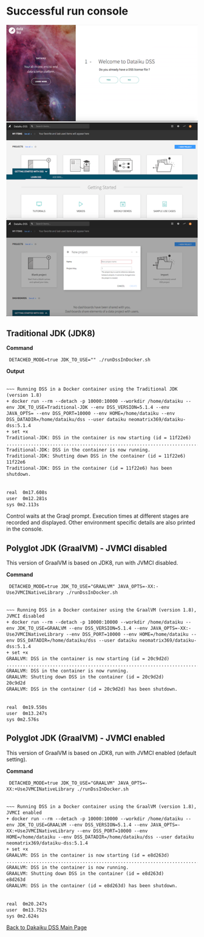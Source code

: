 # Successful run console

![Page 1](dataiku-dss-page-01.png)
![Page 2](dataiku-dss-page-02.png)
![Page 3](dataiku-dss-page-03.png)

## Traditional JDK (JDK8)

**Command**
```
 DETACHED_MODE=true JDK_TO_USE="" ./runDssInDocker.sh
```

**Output**

```

~~~ Running DSS in a Docker container using the Traditional JDK (version 1.8)
+ docker run --rm --detach -p 10000:10000 --workdir /home/dataiku --env JDK_TO_USE=Traditional-JDK --env DSS_VERSION=5.1.4 --env JAVA_OPTS= --env DSS_PORT=10000 --env HOME=/home/dataiku --env DSS_DATADIR=/home/dataiku/dss --user dataiku neomatrix369/dataiku-dss:5.1.4
+ set +x
Traditional-JDK: DSS in the container is now starting (id = 11f22e6)
..............................................................................
Traditional-JDK: DSS in the container is now running.
Traditional-JDK: Shutting down DSS in the container (id = 11f22e6)
11f22e6
Traditional-JDK: DSS in the container (id = 11f22e6) has been shutdown.


real  0m17.608s
user  0m12.281s
sys 0m2.113s

```

Control waits at the Graql prompt. Execution times at different stages are recorded and displayed. Other environment specific details are also printed in the console.

## Polyglot JDK (GraalVM) - JVMCI disabled

This version of GraalVM is based on JDK8, run with JVMCI disabled.

**Command**

```
 DETACHED_MODE=true JDK_TO_USE="GRAALVM" JAVA_OPTS=-XX:-UseJVMCINativeLibrary ./runDssInDocker.sh
```

```

~~~ Running DSS in a Docker container using the GraalVM (version 1.8), JVMCI disabled
+ docker run --rm --detach -p 10000:10000 --workdir /home/dataiku --env JDK_TO_USE=GRAALVM --env DSS_VERSION=5.1.4 --env JAVA_OPTS=-XX:-UseJVMCINativeLibrary --env DSS_PORT=10000 --env HOME=/home/dataiku --env DSS_DATADIR=/home/dataiku/dss --user dataiku neomatrix369/dataiku-dss:5.1.4
+ set +x
GRAALVM: DSS in the container is now starting (id = 20c9d2d)
...........................................................................
GRAALVM: DSS in the container is now running.
GRAALVM: Shutting down DSS in the container (id = 20c9d2d)
20c9d2d
GRAALVM: DSS in the container (id = 20c9d2d) has been shutdown.


real  0m19.550s
user  0m13.247s
sys 0m2.576s

``` 

## Polyglot JDK (GraalVM) - JVMCI enabled

This version of GraalVM is based on JDK8, run with JVMCI enabled (default setting).

**Command**

```
 DETACHED_MODE=true JDK_TO_USE="GRAALVM" JAVA_OPTS=-XX:+UseJVMCINativeLibrary ./runDssInDocker.sh
```

```

~~~ Running DSS in a Docker container using the GraalVM (version 1.8), JVMCI enabled
+ docker run --rm --detach -p 10000:10000 --workdir /home/dataiku --env JDK_TO_USE=GRAALVM --env DSS_VERSION=5.1.4 --env JAVA_OPTS=-XX:+UseJVMCINativeLibrary --env DSS_PORT=10000 --env HOME=/home/dataiku --env DSS_DATADIR=/home/dataiku/dss --user dataiku neomatrix369/dataiku-dss:5.1.4
+ set +x
GRAALVM: DSS in the container is now starting (id = e8d263d)
............................................................................
GRAALVM: DSS in the container is now running.
GRAALVM: Shutting down DSS in the container (id = e8d263d)
e8d263d
GRAALVM: DSS in the container (id = e8d263d) has been shutdown.


real  0m20.247s
user  0m13.752s
sys 0m2.624s

``` 

[Back to Dakaiku DSS Main Page](./README.md#dataiku-data-science-studio-dss)